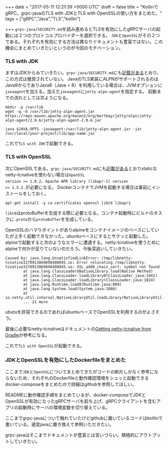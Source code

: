 
+++
date = "2017-05-11 12:21:39 +0000 UTC"
draft = false
title = "KotlinでgRPC。grpc-javaのTLS with JDKとTLS with OpenSSLの使い方をまとめた。"
tags = ["gRPC","Java","TLS","kotlin"]

+++
<code>grpc-java/SECURITY.md</code>を読み進めるとTLSを有効にしたgRPCサーバの起動には２つのプロトコルプロバイダーを選択できる。
<code>JDK</code>と<code>OpenSSL</code>がその２つである。それぞれを有効にする方法は異なりドキュメントも豊富ではない。この機会にまとめていきたいというのが今回のモチベーション。


<div class="github-card" data-user="grpc/grpc-java/blob/master" data-repo="SECURITY.md" data-width="400" data-height="" data-theme="default"></div>
<script src="https://cdn.jsdelivr.net/github-cards/latest/widget.js"></script>


### TLS with JDK

まずはJDKからみていきたい。<code>grpc-java/SECURITY.md</code>にも<a href="https://github.com/grpc/grpc-java/blob/master/SECURITY.md#tls-with-jdk-jetty-alpnnpn">記載がある</a>とおり、この方式は推奨されていない。
JavaのTLS実装にALPNがサポートされるのはJava9からでありJava8（Java &lt; 8）を利用している場合は、JVMオプションに<code>javaagent</code>を加える。加えた<code>javaagent</code>に<code>jetty-alpn-agent</code>を指定する。
起動までの流れとしては次ようになる。

```
mkdir -p /var/lib
wget -q -O /var/lib/jetty-alpn-agent.jar https://repo.maven.apache.org/maven2/org/mortbay/jetty/alpn/jetty-alpn-agent/2.0.6/jetty-alpn-agent-2.0.6.jar

java $JAVA_OPTS -javaagent:/var/lib/jetty-alpn-agent.jar -jar /usr/local/your-project/lib/app-name.jar
```


これで<code>TLS with JDK</code>で起動できる。

### TLS with OpenSSL

次にOpenSSLである。<code>grpc-java/SECURITY.md</code>にも<a href="https://github.com/grpc/grpc-java/blob/master/SECURITY.md#openssl-dynamically-linked-netty-tcnative">記載がある</a>とおりstaticなnetty-tcnativeを使わない場合は<code>OpenSSL version >= 1.0.2</code>、<code>Apache APR library (libapr-1) version >= 1.5.2.</code>が必要になる。
DockerコンテナでJVMを起動する場合は事前にインストールをしておく。

```
apt-get install -y ca-certificates openssl libc6 libapr1
```


<code>libc6</code>はprotoBufferを生成する際に必要となる。コンテナ起動時にビルドのタスクに<code>.proto</code>から<code>protoBuffer</code>を生成している。

OpenSSLのハマりポイントがありalpineをコンテナイメージのベースにしていたが上手く起動できなかった。ubuntuベースにするとサクッと起動した。
alpineで起動すると次のようなエラーに遭遇する。netty-tcnativeを使うためにalpineで何かが足りていないのだろう。今後深追いしていきたい。

```
Caused by: java.lang.UnsatisfiedLinkError: /tmp/libnetty-tcnative3270913869898400045.so: Error relocating /tmp/libnetty-tcnative3270913869898400045.so: SSL_add0_chain_cert: symbol not found
        at java.lang.ClassLoader$NativeLibrary.load(Native Method)
        at java.lang.ClassLoader.loadLibrary0(ClassLoader.java:1941)
        at java.lang.ClassLoader.loadLibrary(ClassLoader.java:1824)
        at java.lang.Runtime.load0(Runtime.java:809)
        at java.lang.System.load(System.java:1086)
        at io.netty.util.internal.NativeLibraryUtil.loadLibrary(NativeLibraryUtil.java:36)
        ... 21 more
```


ubutuを許容できるのであればubuntuベースでOpenSSLを利用するのがよさそう。

最後に必要なnetty-tcnativeはドキュメントの<a href="https://github.com/grpc/grpc-java/blob/master/SECURITY.md#getting-netty-tcnative-from-gradle">Getting netty-tcnative from Gradle</a>が参考になる。

これで<code>TLS with OpenSSL</code>が起動できる。

### JDKとOpenSSLを有効にしたDockerfileをまとめた

ここまで<code>JDK</code>と<code>OpenSSL</code>についてまとめてきたがコードの断片しかなく参考にならないため、それぞれのDockerfileと動作確認環境をシュッと起動できるdocker-composeをまとめたので詳細はgithubを参照してほしい。


<div class="github-card" data-user="nsoushi" data-repo="grpc-kotlin-tls-test" data-width="400" data-height="" data-theme="default"></div>
<script src="https://cdn.jsdelivr.net/github-cards/latest/widget.js"></script>


READMEに動作確認手順をまとめているが、docker-composeでJDKとOpenSSLが有効になったgRPCサーバを起ち上げ、gRPCクライアントを含むアプリの起動時にサーバの環境変数を切り替えている。

ここまでgrpc-javaについて触れていたけどgithubに置いているコードはkotlinで書いている。適宜javaに置き換えて参照いただきたい。

grpc-javaはそこまでドキュメントが豊富とは言いづらい。積極的にアウトプットしていきたい。


